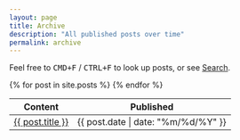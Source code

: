```yaml
---
layout: page
title: Archive
description: "All published posts over time"
permalink: archive
---
```


Feel free to <kbd>CMD+F</kbd> / <kbd>CTRL+F</kbd> to look up posts, or see [Search](/search).

<table>
  <thead>
    <tr>
      <th>Content</th>
      <th>Published</th>
    </tr>
  </thead>
  <tbody>
    {% for post in site.posts %}
    <tr>
      <td>
        <a href="{{ post.url | prepend: site.url }}">{{ post.title }}</a>
      </td>
      <td>
        <time datetime="{{ post.date | date_to_xmlschema }}">{{ post.date | date: "%m/%d/%Y" }}</time>
      </td>
    </tr>
    {% endfor %}
  </tbody>
</table>